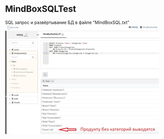 # MindBoxSQLTest
SQL запрос и развёртывание БД в файле "MindBoxSQL.txt"
![Иллюстрация к проекту](https://github.com/4Roman/MindBoxSQLTest/blob/d6e156aec5b0c93a11fd567aa9c286ccc226fa0d/BdWithSQLquery.jpg)
